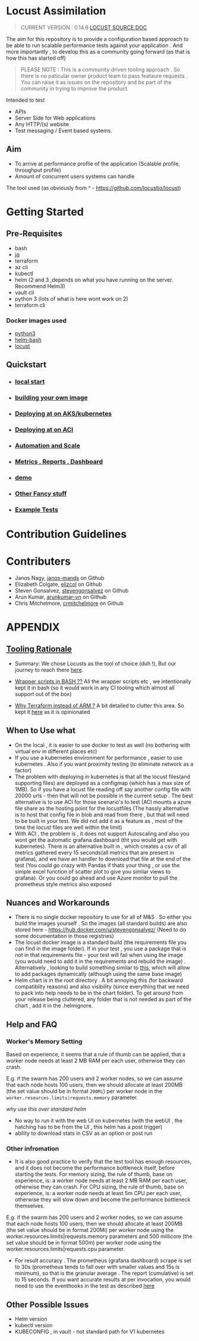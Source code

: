 # Locust Assimilation
>CURRENT VERSION : 0.14.6
>[LOCUST SOURCE DOC](https://docs.locust.io/en/0.14.6/)

The aim for this repository is to provide a configuration based approach to be able to run scalable performance tests against your application . And more importantly , to develop this as a community going forward (as that is how this has started off)

>PLEASE NOTE : This is a community driven tooling approach . So there is no paticular owner product team to pass feataure requests . You can raise it as issues on the repository and be part of the community in trying to improve the product. 


Intended to test

- APIs
- Server Side for Web applications
- Any HTTP/(s) website
- Test messaging / Event based systems. 

## Aim


- To arrive at performance profile of the application (Scalable profile,  throughput profile)
- Amount of concurrent users systems can handle

The tool used (as obviously from ^ - https://github.com/locustio/locust)


# Getting Started

## Pre-Requisites

- bash
- [jq](https://stedolan.github.io/jq/)
- terraform
- az cli
- kubectl
- helm (2 and 3 ,depends on what you have running on the server. Recommend Helm3)
- vault cli
- python 3 (lots of what is here wont work on 2)
- terraform cli


### Docker images used

- [python3](https://github.com/DigitalInnovation/image-definitions/tree/master/docker/infrastructure/python3)
- [helm-bash](https://github.com/DigitalInnovation/image-definitions/tree/master/docker/build-infra/helm-bash)
- [locust](images/README.md)

## Quickstart 

- ### [local start](local.md)
- ### [building your own image](image.md)
- ### [Deploying at on AKS/kubernetes](kubernetes.md)
- ### [Deploying at on ACI](aci.md)
- ### [Automation and Scale](scaled_locust.md)
- ### [Metrics , Reports , Dashboard](report.md)
- ### [demo](demo.md)
- ### [Other Fancy stuff](random_explore.md)
- ### [Example Tests](samples.md#samples)

# Contribution Guidelines

# Contributers

-   Janos Nagy, [janos-mands](https://github.com/janos-mands) on Github 
-   Elizabeth Colgate, [elizcol](https://github.com/elizcol) on Github
-   Steven Gonsalvez, [stevengonsalvez](https://github.com/stevengonsalvez) on Github
-   Arun Kumar, [arunkumar-vn](https://github.com/arunkumar-vn) on Github
-   Chris Mitchelmore, [crmitchelmore](https://github.com/crmitchelmore) on Github

 
# APPENDIX
## [Tooling Rationale](tooling_eval.md)


- Summary: We chose Locusts as the tool of choice (duh !), But our journey to reach there [here](tooling_eval.md).


- <ins>Wrapper scripts in BASH ??</ins>
 All the wrapper scripts etc , we intentionally kept it in bash (so it would work in any CI tooling which almost all support out of the box)

- <ins>Why Terraform instead of ARM ?</ins>
A bit detailed to clutter this area. So kept it [here](https://gist.github.com/stevengonsalvez/d047746d11afcf4d7e19db040db4d0fe) as it is opinionated 



## When to Use what 

- On the local , it is easier to use docker to test as well (no bothering with virtual env in different places etc)
- If you use a kubernetes environment for performance , easier to use kubernetes . Also if you want proximity testing (to eliminate network as a factor)
- The problem with deploying in kubernetes is that all the locust files(and supporting files) are deployed as a configmap (which has a max size of 1MB). So if you have a locust file reading off say another config file with 20000 urls - then that will not be possible in the current setup . The best alternative is to use ACI for those scenario's to test (ACI mounts a azure file share as the hosting point for the locustfiles (The hassly alternative is to host that config file in blob and read from there , but that will need to be built in your test. We did not add it as a feature as , most of the time the locust files are well within the limit)
- With ACI , the problem is , it does not support Autoscaling and also you wont get the automatic grafana dashboard (tht you would get with kubernetes). There is an alternative built in , which creates a csv of all metrics gathered every 15 seconds(all metrics that are present in grafana), and we have an handler to download that file at the end of the test (You could go crazy with Pandas if thats your thing , or use the simple excel function of scatter plot to give you similar views to grafana). Or you could go ahead and use Azure monitor to pull the prometheus style metrics also exposed 



## Nuances and Workarounds

- There is no single docker repository to use for all of M&S . So either you build the images yourself . So the images (all standard builds) are also stored here - https://hub.docker.com/u/stevengonsalvez/ (Need to do some documentation in those registries)
- The locust docker image is a standard build (the requirements file you can find in the image folder). If in your test , you use a package that is not in that requirements file - your test will fail when using the image (you would need to add it in the requirements and rebuild the image) . Alternatively , looking to build something similar to [this](https://github.com/DigitalInnovation/image-definitions/tree/master/docker/infrastructure/python3), which will allow to add packages dynamically (although using the same base image)
- Helm chart is in the root directory . A bit annoying this (for backward compatiblity reasons) and also visibility (since everything that we need to pack into help needs to be in the chart folder). To get around from your release being cluttered, any folder that is not needed as part of the chart , add it in the .helmignore.


## Help and FAQ
### Worker's Memory Setting

Based on experience, it seems that a rule of thumb can be applied, that a worker node needs at least 2 MB RAM per each user, otherwise they can crash.

E.g. if the swarm has 200 users and 2 worker nodes, so we can assume that each node hosts 100 users, then we should allocate at least
200MB (the set value should be in format `200Mi`) per worker node in the `worker.resources.limits|requests.memory` parameter.


_why use this over standard helm_
- No way to run it with the web UI on kubernetes (with the webUI , the hatching has to be from the UI , this helm has a post trigger)
- ability to download stats in CSV as an option or post run

### Other infromation

- It is also good practice to verify that the test tool has enough resources, and it does not become the performance bottleneck itself, before starting the tests.
For memory sizing, the rule of thumb, base on experience, is: a worker node needs at least 2 MB RAM per each user, otherwise they can crash.
For CPU sizing, the rule of thumb, base on experience, is: a worker node needs at least 5m CPU per each user, otherwise they will slow down and become the performance bottleneck themselves.

E.g. if the swarm has 200 users and 2 worker nodes, so we can assume that each node hosts 100 users, then we should allocate at least 200MB (the set value should be in format 200Mi) per worker node using the worker.resources.limits|requests.memory parameters and 500 millicore (the set value should be in format 500m) per worker node using the worker.resources.limits|requests.cpu parameter.

- For result accuracy . The prometheus (grafana dashboard) scrape is set to 30s (prometheus tends to fall over with smaller values and 15s is minimum), so that is the granular average . The report (cumulative) is set to 15 seconds. If you want accurate results at per invocation, you would need to use the eventhooks in the test as described [here](samples.md#event-hooks)

## Other Possible Issues
- Helm version
- kubectl version
- KUBECONFIG , in vault - not standard path for V1 kubernetes 
